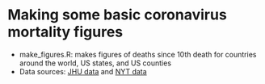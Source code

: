 # Making some basic coronavirus mortality figures

* make_figures.R: makes figures of deaths since 10th death for countries around the world, US states, and US counties
* Data sources: [JHU data](https://github.com/CSSEGISandData/COVID-19/tree/master/csse_covid_19_data/csse_covid_19_time_series) and [NYT data](https://github.com/nytimes/covid-19-data)
